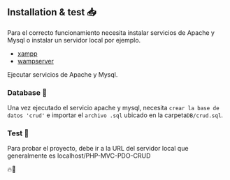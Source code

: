 ## Installation & test 📥

Para el correcto funcionamiento necesita instalar servicios de Apache y Mysql o instalar un servidor local por ejemplo.
* [xampp](https://www.apachefriends.org/download.html)  
* [wampserver](http://www.wampserver.com/en/#download-wrapper)


Ejecutar servicios de Apache y Mysql.

### Database 💾
Una vez ejecutado el servicio apache y mysql, necesita `crear la base de datos 'crud'` e importar el `archivo .sql` ubicado en la carpeta`DB/crud.sql`. 

### Test 🧪 
Para probar el proyecto, debe ir a la URL del servidor local que generalmente es localhost/PHP-MVC-PDO-CRUD

🔥🧔
